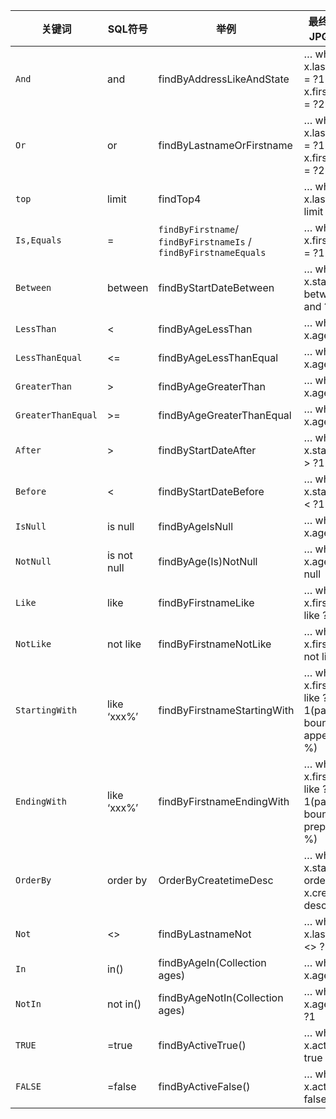 <div class="table-box"><table><thead><tr><th>关键词</th><th>SQL符号</th><th>举例</th><th>最终执行的JPQL 片段</th></tr></thead><tbody><tr><td><code>And</code></td><td>and</td><td>findByAddressLikeAndState</td><td>… where x.lastname = ?1 and x.firstname = ?2</td></tr><tr><td><code>Or</code></td><td>or</td><td>findByLastnameOrFirstname</td><td>… where x.lastname = ?1 or x.firstname = ?2</td></tr><tr><td><code>top</code></td><td>limit</td><td>findTop4</td><td>… where x.lastname limit (4)</td></tr><tr><td><code>Is,Equals</code></td><td>=</td><td><code>findByFirstname</code>/ <code>findByFirstnameIs</code> / <code>findByFirstnameEquals</code></td><td>… where x.firstname = ?1</td></tr><tr><td><code>Between</code></td><td>between</td><td>findByStartDateBetween</td><td>… where x.startDate between ?1 and ?2</td></tr><tr><td><code>LessThan</code></td><td>&lt;</td><td>findByAgeLessThan</td><td>… where x.age &lt; ?1</td></tr><tr><td><code>LessThanEqual</code></td><td>&lt;=</td><td>findByAgeLessThanEqual</td><td>… where x.age &lt;= ?1</td></tr><tr><td><code>GreaterThan</code></td><td>&gt;</td><td>findByAgeGreaterThan</td><td>… where x.age &gt; ?1</td></tr><tr><td><code>GreaterThanEqual</code></td><td>&gt;=</td><td>findByAgeGreaterThanEqual</td><td>… where x.age &gt;= ?1</td></tr><tr><td><code>After</code></td><td>&gt;</td><td>findByStartDateAfter</td><td>… where x.startDate &gt; ?1</td></tr><tr><td><code>Before</code></td><td>&lt;</td><td>findByStartDateBefore</td><td>… where x.startDate &lt; ?1</td></tr><tr><td><code>IsNull</code></td><td>is null</td><td>findByAgeIsNull</td><td>… where x.age is null</td></tr><tr><td><code>NotNull</code></td><td>is not null</td><td>findByAge(Is)NotNull</td><td>… where x.age not null</td></tr><tr><td><code>Like</code></td><td>like</td><td>findByFirstnameLike</td><td>… where x.firstname like ?1</td></tr><tr><td><code>NotLike</code></td><td>not like</td><td>findByFirstnameNotLike</td><td>… where x.firstname not like ?1</td></tr><tr><td><code>StartingWith</code></td><td>like ‘xxx%’</td><td>findByFirstnameStartingWith</td><td>… where x.firstname like ?1(parameter bound with appended %)</td></tr><tr><td><code>EndingWith</code></td><td>like ‘xxx%’</td><td>findByFirstnameEndingWith</td><td>… where x.firstname like ?1(parameter bound with prepended %)</td></tr><tr><td><code>OrderBy</code></td><td>order by</td><td>OrderByCreatetimeDesc</td><td>… where x.state= ?1 order by x.createtime desc</td></tr><tr><td><code>Not</code></td><td>&lt;&gt;</td><td>findByLastnameNot</td><td>… where x.lastname &lt;&gt; ?1</td></tr><tr><td><code>In</code></td><td>in()</td><td>findByAgeIn(Collection ages)</td><td>… where x.age in ?1</td></tr><tr><td><code>NotIn</code></td><td>not in()</td><td>findByAgeNotIn(Collection ages)</td><td>… where x.age not in ?1</td></tr><tr><td><code>TRUE</code></td><td>=true</td><td>findByActiveTrue()</td><td>… where x.active = true</td></tr><tr><td><code>FALSE</code></td><td>=false</td><td>findByActiveFalse()</td><td>… where x.active = false</td></tr></tbody></table></div>